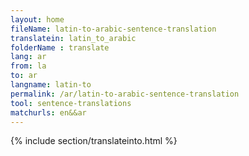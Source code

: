 ```yaml
---
layout: home
fileName: latin-to-arabic-sentence-translation
translatein: latin_to_arabic
folderName : translate
lang: ar
from: la
to: ar
langname: latin-to
permalink: /ar/latin-to-arabic-sentence-translation
tool: sentence-translations
matchurls: en&&ar
---
```

{% include section/translateinto.html %}
